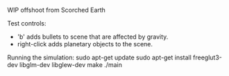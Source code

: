 WIP offshoot from Scorched Earth

Test controls:
- 'b' adds bullets to scene that are affected by gravity.
- right-click adds planetary objects to the scene.

Running the simulation:
sudo apt-get update
sudo apt-get install freeglut3-dev libglm-dev libglew-dev
make
./main
